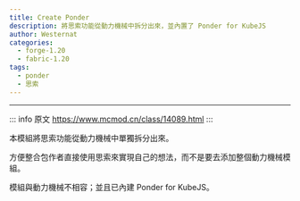 ```yaml
---
title: Create Ponder
description: 將思索功能從動力機械中拆分出來，並內置了 Ponder for KubeJS
author: Westernat
categories:
  - forge-1.20
  - fabric-1.20
tags:
  - ponder
  - 思索
---
```


<BadgeCompat CurseForge=987863 Modrinth="i-TUJE7X6P" Github="Westernat/CreatePonder" Mcmod="class/14089"/>

---

::: info 原文
https://www.mcmod.cn/class/14089.html
:::

本模組將思索功能從動力機械中單獨拆分出來。

方便整合包作者直接使用思索來實現自己的想法，而不是要去添加整個動力機械模組。

模組與動力機械不相容；並且已內建 Ponder for KubeJS。

